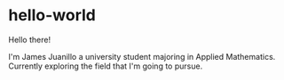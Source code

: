 # hello-world

Hello there!

I'm James Juanillo a university student majoring in Applied Mathematics.
Currently exploring the field that I'm going to pursue.
